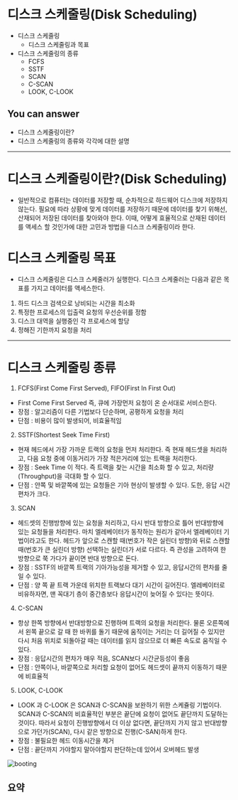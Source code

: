 # 디스크 스케줄링(Disk Scheduling)
- 디스크 스케줄링
    - 디스크 스케줄링과 목표
- 디스크 스케줄링의 종류
    - FCFS
    - SSTF
    - SCAN
    - C-SCAN
    - LOOK, C-LOOK

## You can answer
- 디스크 스케줄링이란?
- 디스크 스케줄링의 종류와 각각에 대한 설명

---

# 디스크 스케줄링이란?(Disk Scheduling)
- 일반적으로 컴퓨터는 데이터를 저장할 때, 순차적으로 하드웨어 디스크에 저장하지 않는다. 필요에 따라 상황에 맞게 데이터를 저장하기 때문에 데이터를 찾기 위해선, 산재되어 저장된 데이터를 찾아와야 한다. 이때, 어떻게 효율적으로 산재된 데이터를 액세스 할 것인가에 대한 고민과 방법을 디스크 스케줄링이라 한다.

# 디스크 스케줄링 목표
- 디스크 스케줄링은 디스크 스케줄러가 실행한다. 디스크 스케줄러는 다음과 같은 목표를 가지고 데이터를 액세스한다.

1. 하드 디스크 검색으로 낭비되는 시간을 최소화
2. 특정한 프로세스의 입출력 요청의 우선순위를 정함
3. 디스크 대역을 실행중인 각 프로세스에 할당
4. 정해진 기한까지 요청을 처리
---

# 디스크 스케줄링 종류
1. FCFS(First Come First Served), FIFO(First In First Out)
- First Come First Served 즉, 큐에 가장먼저 요청이 온 순서대로 서비스한다.
- 장점 : 알고리즘이 다른 기법보다 단순하며, 공평하게 요청을 처리
- 단점 : 비용이 많이 발생되어, 비효율적임


2. SSTF(Shortest Seek Time First)
- 현재 헤드에서 가장 가까운 트랙의 요청을 먼저 처리한다. 즉 현재 헤드셋을 처리하고, 다음 요청 중에 이동거리가 가장 적은거리에 있는 트랙을 처리한다.
- 장점 : Seek Time 이 적다. 즉 트랙을 찾는 시간을 최소화 할 수 있고, 처리량(Throughput)을 극대화 할 수 있다.
- 단점 : 안쪽 및 바깥쪽에 있는 요청들은 기아 현상이 발생할 수 있다. 도한, 응답 시간 편차가 크다.


3. SCAN
- 헤드셋의 진행방향에 있는 요청을 처리하고, 다시 반대 방향으로 틀어 반대방향에 있는 요청들을 처리한다. 마치 엘레베이터가 동작하는 원리가 같아서 엘레베이터 기법이라고도 한다. 헤드가 앞으로 스캔할 때(번호가 작은 실린더 방향)와 뒤로 스캔할 때(번호가 큰 실린더 방향) 선택하는 실린더가 서로 다르다. 즉 관성을 고려하여 한방향으로 쭉 가다가 끝이면 반대 방향으로 돈다.
- 장점 : SSTF의 바깥쪽 트랙의 기아가능성을 제거할 수 있고, 응답시간의 편차를 줄일 수 있다.
- 단점 : 양 쪽 끝 트랙 가운데 위치한 트랙보다 대기 시간이 길어진다. 엘레베이터로 비유하자면, 맨 꼭대기 층이 중간층보다 응답시간이 늦어질 수 있다는 뜻이다.


4. C-SCAN
- 항상 한쪽 방향에서 반대방향으로 진행하며 트랙의 요청을 처리한다. 물론 오른쪽에서 왼쪽 끝으로 갈 때 한 바퀴를 돌기 때문에 움직이는 거리는 더 길어질 수 있지만 다시 처음 위치로 되돌아갈 때는 데이터를 읽지 않으므로 더 빠른 속도로 움직일 수 있다.
- 장점 : 응답시간의 편차가 매우 적음, SCAN보다 시간균등성이 좋음
- 단점 : 안쪽이나, 바깥쪽으로 처리할 요청이 없어도 헤드셋이 끝까지 이동하기 때문에 비효율적

5. LOOK, C-LOOK
- LOOK 과 C-LOOK 은 SCAN과 C-SCAN을 보완하기 위한 스케쥴링 기법이다. SCAN과 C-SCAN의 비효율적인 부분은 끝단에 요청이 없어도 끝단까지 도달하는 것이다. 따라서 요청이 진행방향에서 더 이상 없다면, 끝단까지 가지 않고 반대방향으로 가던가(SCAN), 다시 같은 방향으로 진행(C-SAN)하게 한다.
- 장점 : 불필요한 헤드 이동시간을 제거
- 단점 : 끝단까지 가야할지 말아야할지 판단하는데 있어서 오버헤드 발생


![booting](https://user-images.githubusercontent.com/70083982/115982119-9156cf00-a5d3-11eb-911c-645d86e62f4c.jpeg)



## 요약
